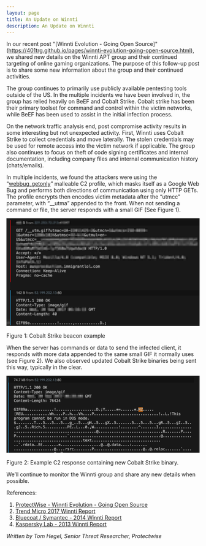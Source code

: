```yaml
---
layout: page
title: An Update on Winnti
description: An Update on Winnti
---
```


In our recent post "[Winnti Evolution - Going Open Source]"(https://401trg.github.io/pages/winnti-evolution-going-open-source.html), we shared new details on the Winnti APT group and their continued targeting of online gaming organizations. The purpose of this follow-up post is to share some new information about  the group and their continued activities. 

The group continues to primarily use publicly available pentesting tools outside of the US. In the multiple incidents we have been involved in, the group has relied heavily on BeEF and Cobalt Strike. Cobalt strike has been their primary toolset for command and control within the victim networks, while BeEF has been used to assist in the initial infection process.

On the network traffic analysis end, post compromise activity results in some interesting but not unexpected activity. First, Winnti uses Cobalt Strike to collect credentials and move laterally. The stolen credentials may be used for remote access into the victim network if applicable. The group also continues to focus on theft of code signing certificates and internal documentation, including company files and internal communication history (chats/emails).

In multiple incidents, we found the attackers were using the “[webbug_getonly](https://github.com/rsmudge/Malleable-C2-Profiles/blob/master/normal/webbug_getonly.profile)” malleable C2 profile, which masks itself as a Google Web Bug and performs both directions of communication using only HTTP GETs. The profile encrypts then encodes victim metadata after the “utmcc” parameter, with “__utma” appended to the front. When not sending a command or file, the server responds with a small GIF (See Figure 1).

![update_image_1](images/update_image_1.png)

Figure 1: Cobalt Strike beacon example

When the server has commands or data to send the infected client, it responds with more data appended to the same small GIF it normally uses (see Figure 2). We also observed updated Cobalt Strike binaries being sent this way, typically in the clear.

![update_image_2](images/update_image_2.png)

Figure 2: Example C2 response containing new Cobalt Strike binary. 

We’ll continue to monitor the Winnti group and share any new details when possible. 

References:
1. [ProtectWise - Winnti Evolution - Going Open Source](https://401trg.github.io/pages/winnti-evolution-going-open-source.html)
2. [Trend Micro 2017 Winnti Report](http://blog.trendmicro.com/trendlabs-security-intelligence/winnti-abuses-github/)
3. [Bluecoat / Symantec - 2014 Winnti Report](https://www.bluecoat.com/en-gb/security-blog/2014-07-21/korean-gaming-industry-still-under-fire)  
4. [Kaspersky Lab - 2013 Winnti Report](https://kasperskycontenthub.com/wp-content/uploads/sites/43/vlpdfs/winnti-more-than-just-a-game-130410.pdf)

*Written by Tom Hegel, Senior Threat Researcher, Protectwise*
